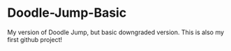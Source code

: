 # Doodle-Jump-Basic
My version of Doodle Jump, but basic downgraded version.
This is also my first github project!

